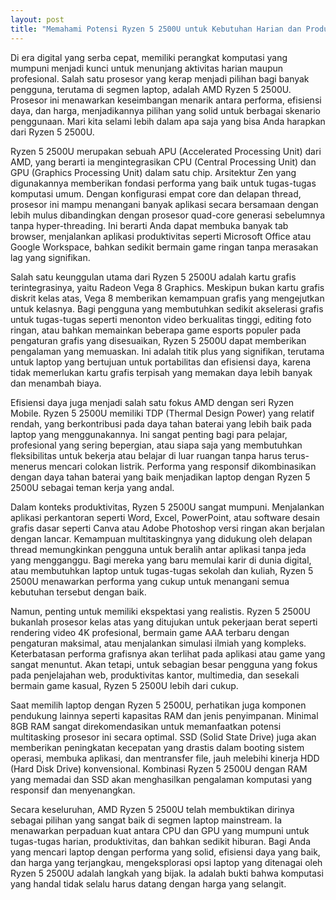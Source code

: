 ```yaml
---
layout: post
title: "Memahami Potensi Ryzen 5 2500U untuk Kebutuhan Harian dan Produktivitas"
---
```


Di era digital yang serba cepat, memiliki perangkat komputasi yang mumpuni menjadi kunci untuk menunjang aktivitas harian maupun profesional. Salah satu prosesor yang kerap menjadi pilihan bagi banyak pengguna, terutama di segmen laptop, adalah AMD Ryzen 5 2500U. Prosesor ini menawarkan keseimbangan menarik antara performa, efisiensi daya, dan harga, menjadikannya pilihan yang solid untuk berbagai skenario penggunaan. Mari kita selami lebih dalam apa saja yang bisa Anda harapkan dari Ryzen 5 2500U.

Ryzen 5 2500U merupakan sebuah APU (Accelerated Processing Unit) dari AMD, yang berarti ia mengintegrasikan CPU (Central Processing Unit) dan GPU (Graphics Processing Unit) dalam satu chip. Arsitektur Zen yang digunakannya memberikan fondasi performa yang baik untuk tugas-tugas komputasi umum. Dengan konfigurasi empat core dan delapan thread, prosesor ini mampu menangani banyak aplikasi secara bersamaan dengan lebih mulus dibandingkan dengan prosesor quad-core generasi sebelumnya tanpa hyper-threading. Ini berarti Anda dapat membuka banyak tab browser, menjalankan aplikasi produktivitas seperti Microsoft Office atau Google Workspace, bahkan sedikit bermain game ringan tanpa merasakan lag yang signifikan.

Salah satu keunggulan utama dari Ryzen 5 2500U adalah kartu grafis terintegrasinya, yaitu Radeon Vega 8 Graphics. Meskipun bukan kartu grafis diskrit kelas atas, Vega 8 memberikan kemampuan grafis yang mengejutkan untuk kelasnya. Bagi pengguna yang membutuhkan sedikit akselerasi grafis untuk tugas-tugas seperti menonton video berkualitas tinggi, editing foto ringan, atau bahkan memainkan beberapa game esports populer pada pengaturan grafis yang disesuaikan, Ryzen 5 2500U dapat memberikan pengalaman yang memuaskan. Ini adalah titik plus yang signifikan, terutama untuk laptop yang bertujuan untuk portabilitas dan efisiensi daya, karena tidak memerlukan kartu grafis terpisah yang memakan daya lebih banyak dan menambah biaya.

Efisiensi daya juga menjadi salah satu fokus AMD dengan seri Ryzen Mobile. Ryzen 5 2500U memiliki TDP (Thermal Design Power) yang relatif rendah, yang berkontribusi pada daya tahan baterai yang lebih baik pada laptop yang menggunakannya. Ini sangat penting bagi para pelajar, profesional yang sering bepergian, atau siapa saja yang membutuhkan fleksibilitas untuk bekerja atau belajar di luar ruangan tanpa harus terus-menerus mencari colokan listrik. Performa yang responsif dikombinasikan dengan daya tahan baterai yang baik menjadikan laptop dengan Ryzen 5 2500U sebagai teman kerja yang andal.

Dalam konteks produktivitas, Ryzen 5 2500U sangat mumpuni. Menjalankan aplikasi perkantoran seperti Word, Excel, PowerPoint, atau software desain grafis dasar seperti Canva atau Adobe Photoshop versi ringan akan berjalan dengan lancar. Kemampuan multitaskingnya yang didukung oleh delapan thread memungkinkan pengguna untuk beralih antar aplikasi tanpa jeda yang mengganggu. Bagi mereka yang baru memulai karir di dunia digital, atau membutuhkan laptop untuk tugas-tugas sekolah dan kuliah, Ryzen 5 2500U menawarkan performa yang cukup untuk menangani semua kebutuhan tersebut dengan baik.

Namun, penting untuk memiliki ekspektasi yang realistis. Ryzen 5 2500U bukanlah prosesor kelas atas yang ditujukan untuk pekerjaan berat seperti rendering video 4K profesional, bermain game AAA terbaru dengan pengaturan maksimal, atau menjalankan simulasi ilmiah yang kompleks. Keterbatasan performa grafisnya akan terlihat pada aplikasi atau game yang sangat menuntut. Akan tetapi, untuk sebagian besar pengguna yang fokus pada penjelajahan web, produktivitas kantor, multimedia, dan sesekali bermain game kasual, Ryzen 5 2500U lebih dari cukup.

Saat memilih laptop dengan Ryzen 5 2500U, perhatikan juga komponen pendukung lainnya seperti kapasitas RAM dan jenis penyimpanan. Minimal 8GB RAM sangat direkomendasikan untuk memanfaatkan potensi multitasking prosesor ini secara optimal. SSD (Solid State Drive) juga akan memberikan peningkatan kecepatan yang drastis dalam booting sistem operasi, membuka aplikasi, dan mentransfer file, jauh melebihi kinerja HDD (Hard Disk Drive) konvensional. Kombinasi Ryzen 5 2500U dengan RAM yang memadai dan SSD akan menghasilkan pengalaman komputasi yang responsif dan menyenangkan.

Secara keseluruhan, AMD Ryzen 5 2500U telah membuktikan dirinya sebagai pilihan yang sangat baik di segmen laptop mainstream. Ia menawarkan perpaduan kuat antara CPU dan GPU yang mumpuni untuk tugas-tugas harian, produktivitas, dan bahkan sedikit hiburan. Bagi Anda yang mencari laptop dengan performa yang solid, efisiensi daya yang baik, dan harga yang terjangkau, mengeksplorasi opsi laptop yang ditenagai oleh Ryzen 5 2500U adalah langkah yang bijak. Ia adalah bukti bahwa komputasi yang handal tidak selalu harus datang dengan harga yang selangit.
